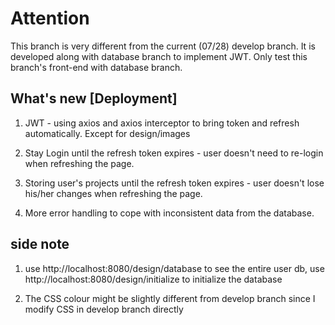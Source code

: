 # Attention

This branch is very different from the current (07/28) develop branch. It is developed along with database branch to implement JWT. Only test this branch's front-end with database branch. 

## What's new [Deployment]

1. JWT - using axios and axios interceptor to bring token and refresh automatically. Except for design/images

2. Stay Login until the refresh token expires - user doesn't need to re-login when refreshing the page.

3. Storing user's projects until the refresh token expires - user doesn't lose his/her changes when refreshing the page.

4. More error handling to cope with inconsistent data from the database.

## side note

1. use http://localhost:8080/design/database to see the entire user db, use http://localhost:8080/design/initialize to initialize the database

2. The CSS colour might be slightly different from develop branch since I modify CSS in develop branch directly
